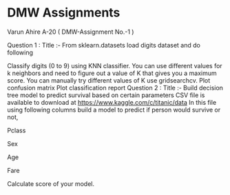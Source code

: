 # DMW Assignments
Varun Ahire A-20 ( DMW-Assignment No.-1 ) 

Question 1 : Title :- From sklearn.datasets load digits dataset and do following

Classify digits (0 to 9) using KNN classifier. You can use different values for k neighbors and need to figure out a value of K that gives you a maximum score. You can manually try different values of K use gridsearchcv.
Plot confusion matrix
Plot classification report
Question 2 : Title :- Build decision tree model to predict survival based on certain parameters CSV file is available to download at https://www.kaggle.com/c/titanic/data In this file using following columns build a model to predict if person would survive or not,

Pclass

Sex

Age

Fare

Calculate score of your model.
